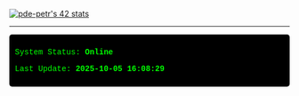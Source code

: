 <a href="https://github.com/oakoudad/badge42"><img src="https://badge.mediaplus.ma/greenbinary/pde-petr?1337Badge=off&UM6P=off" alt="pde-petr's 42 stats" /></a>

---

<div style="color: #00ff00; font-family: 'Courier New', monospace; background-color: black; padding: 10px; border-radius: 5px;">
  <p>System Status: <strong>Online</strong></p>
  <p>Last Update: <strong>2025-10-05 16:08:29</strong></p>
</div>
<!--END_SECTION:README-->









